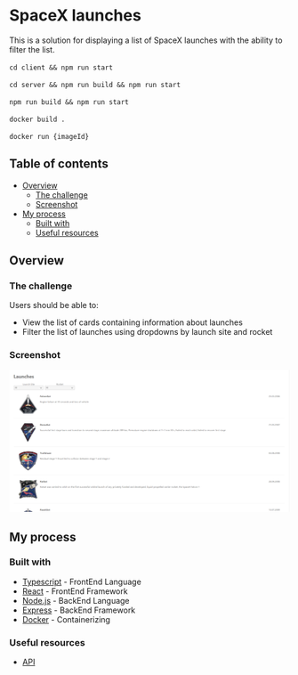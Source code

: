 # SpaceX launches

This is a solution for displaying a list of SpaceX launches with the ability to filter the list.

`cd client && npm run start`

`cd server && npm run build && npm run start`

`npm run build && npm run start`

`docker build .`

`docker run {imageId}`

## Table of contents

- [Overview](#overview)
    - [The challenge](#the-challenge)
    - [Screenshot](#screenshot)
- [My process](#my-process)
    - [Built with](#built-with)
    - [Useful resources](#useful-resources)

## Overview

### The challenge

Users should be able to:

- View the list of cards containing information about launches
- Filter the list of launches using dropdowns by launch site and rocket

### Screenshot

![](./screenshots/launches-main.png)

## My process

### Built with

- [Typescript](https://www.typescriptlang.org/) - FrontEnd Language
- [React](https://reactjs.org/) - FrontEnd Framework
- [Node.js](https://nodejs.org/en/) - BackEnd Language
- [Express](https://expressjs.com/) - BackEnd Framework
- [Docker](https://www.docker.com/) - Containerizing

### Useful resources

- [API](https://api.spacexdata.com/v3/launches)

